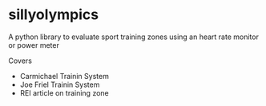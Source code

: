 # sillyolympics
A python library to evaluate sport training zones using an heart rate monitor or power meter

Covers 
  * Carmichael Trainin System
  * Joe Friel Trainin System 
  * REI article on training zone
